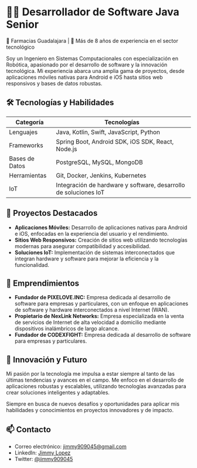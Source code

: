 
<!--
**carlosjaime/carlosjaime** is a ✨ _special_ ✨ repository because its `README.md` (this file) appears on your GitHub profile.

Here are some ideas to get you started:

- 🔭 I’m currently working on ...
- 🌱 I’m currently learning ...
- 👯 I’m looking to collaborate on ...
- 🤔 I’m looking for help with ...
- 💬 Ask me about ...
- 📫 How to reach me: ...
- 😄 Pronouns: ...
- ⚡ Fun fact: ...
-->
# 👨‍💻 Desarrollador de Software Java Senior

📍 Farmacias Guadalajara | 💼 Más de 8 años de experiencia en el sector tecnológico

Soy un Ingeniero en Sistemas Computacionales con especialización en Robótica, apasionado por el desarrollo de software y la innovación tecnológica. Mi experiencia abarca una amplia gama de proyectos, desde aplicaciones móviles nativas para Android e iOS hasta sitios web responsivos y bases de datos robustas.

## 🛠 Tecnologías y Habilidades

| Categoría | Tecnologías |
|-----------|-------------|
| Lenguajes | Java, Kotlin, Swift, JavaScript, Python |
| Frameworks | Spring Boot, Android SDK, iOS SDK, React, Node.js |
| Bases de Datos | PostgreSQL, MySQL, MongoDB |
| Herramientas | Git, Docker, Jenkins, Kubernetes |
| IoT | Integración de hardware y software, desarrollo de soluciones IoT |

## 🌟 Proyectos Destacados

- **Aplicaciones Móviles:** Desarrollo de aplicaciones nativas para Android e iOS, enfocadas en la experiencia del usuario y el rendimiento.
- **Sitios Web Responsivos:** Creación de sitios web utilizando tecnologías modernas para asegurar compatibilidad y accesibilidad.
- **Soluciones IoT:** Implementación de sistemas interconectados que integran hardware y software para mejorar la eficiencia y la funcionalidad.

## 🚀 Emprendimientos

- **Fundador de PIXELOVE.INC:** Empresa dedicada al desarrollo de software para empresas y particulares, con un enfoque en aplicaciones de software y hardware interconectados a nivel Internet (WAN).
- **Propietario de NexLink Networks:** Empresa especializada en la venta de servicios de Internet de alta velocidad a domicilio mediante dispositivos inalámbricos de largo alcance.
- **Fundador de CODEXFIGHT:** Empresa dedicada al desarrollo de software para empresas y particulares.

## 🔭 Innovación y Futuro

Mi pasión por la tecnología me impulsa a estar siempre al tanto de las últimas tendencias y avances en el campo. Me enfoco en el desarrollo de aplicaciones robustas y escalables, utilizando tecnologías avanzadas para crear soluciones inteligentes y adaptables.

Siempre en busca de nuevos desafíos y oportunidades para aplicar mis habilidades y conocimientos en proyectos innovadores y de impacto.

## 📫 Contacto

- Correo electrónico: [jimmy909045@gmail.com](mailto:jimmy909045@gmail.com)
- LinkedIn: [Jimmy Lopez](https://www.linkedin.com/in/jimmy-lopez/)
- Twitter: [@jimmy909045](https://x.com/jimmy909045)
